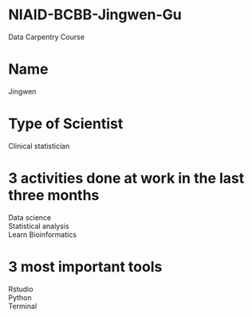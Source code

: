 # NIAID-BCBB-Jingwen-Gu
Data Carpentry Course

# Name 
Jingwen

# Type of Scientist
Clinical statistician

# 3 activities done at work in the last three months
Data science  
Statistical analysis  
Learn Bioinformatics

# 3 most important tools 
Rstudio  
Python  
Terminal  


